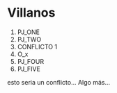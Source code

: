 # Villanos

1. PJ_ONE
2. PJ_TWO
3. CONFLICTO 1
4. O_x
5. PJ_FOUR
6. PJ_FIVE

esto seria un conflicto...
Algo más...

